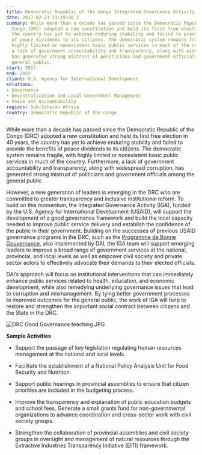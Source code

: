 ```yaml
---
title: Democratic Republic of the Congo Integrated Governance Activity (PBG Follow-on)
date: 2017-02-23 21:19:00 Z
summary: While more than a decade has passed since the Democratic Republic of the
  Congo (DRC) adopted a new constitution and held its first free election in 40 years,
  the country has yet to achieve enduring stability and failed to provide the benefits
  of peace dividends to its citizens. The democratic system remains fragile, with
  highly limited or nonexistent basic public services in much of the country. Furthermore,
  a lack of government accountability and transparency, along with widespread corruption,
  has generated strong mistrust of politicians and government officials among the
  general public.
start: 2017
end: 2022
client: U.S. Agency for International Development
solutions:
- Governance
- Decentralization and Local Government Management
- Voice and Accountability
regions: Sub-Saharan Africa
country: Democratic Republic of the Congo
---
```


While more than a decade has passed since the Democratic Republic of the Congo (DRC) adopted a new constitution and held its first free election in 40 years, the country has yet to achieve enduring stability and failed to provide the benefits of peace dividends to its citizens. The democratic system remains fragile, with highly limited or nonexistent basic public services in much of the country. Furthermore, a lack of government accountability and transparency, along with widespread corruption, has generated strong mistrust of politicians and government officials among the general public.

However, a new generation of leaders is emerging in the DRC who are committed to greater transparency and inclusive institutional reform. To build on this momentum, the Integrated Governance Activity (IGA), funded by the U.S. Agency for International Development (USAID), will support the development of a good governance framework and build the local capacity needed to improve public service delivery and establish the confidence of the public in their government. Building on the successes of previous USAID governance programs in the DRC, such as the [Programme de Bonne Gouvernance](https://www.dai.com/our-work/projects/democratic-republic-congo-programme-de-bonne-gouvernance-pbg), also implemented by DAI, the IGA team will support emerging leaders to improve a broad range of government services at the national, provincial, and local levels as well as empower civil society and private sector actors to effectively advocate their demands to their elected officials.

DAI’s approach will focus on institutional interventions that can immediately enhance public services related to health, education, and economic development, while also remedying underlying governance issues that lead to corruption and mismanagement. By tying better government processes to improved outcomes for the general public, the work of IGA will help to restore and strengthen the important social contract between citizens and the State in the DRC.

![DRC Good Governance teaching.JPG](/uploads/DRC%20Good%20Governance%20teaching.JPG)

**Sample Activities**

* Support the passage of key legislation regulating human resources management at the national and local levels.

* Facilitate the establishment of a National Policy Analysis Unit for Food Security and Nutrition.

* Support public hearings in provincial assemblies to ensure that citizen priorities are included in the budgeting process.

* Improve the transparency and explanation of public education budgets and school fees.
  Generate a small grants fund for non-governmental organizations to advance coordination and cross-sector work with civil society groups.

* Strengthen the collaboration of provincial assemblies and civil society groups in oversight and management of natural resources through the Extractive Industries Transparency Initiative (EITI) framework.